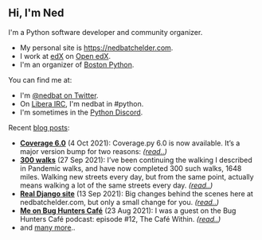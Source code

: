 <!--

Process this file with cog:

    $ python -m pip install -r requirements.pip
    $ python -m cogapp -r README.md

-->

## Hi, I'm Ned

I'm a Python software developer and community organizer.

- My personal site is https://nedbatchelder.com.
- I work at [edX](https://edx.org) on [Open edX](https://openedx.org).
- I'm an organizer of [Boston Python][bp].

You can find me at:

- I'm [@nedbat on Twitter][twitter].
- On [Libera IRC][libera], I'm nedbat in #python.
- I'm sometimes in the [Python Discord][discord].

Recent [blog posts][blog]:

<!-- [[[cog
    import datetime
    import cog
    import requests

    data = requests.get("https://nedbatchelder.com/summary.json").json()
    for entry in data["entries"][:4]:
        when = datetime.datetime.strptime(entry['when_iso'], "%Y%m%d")
        cog.out(f"- **[{entry['title']}]({entry['url']})** ({when:%-d %b %Y}): ")
        cog.out(f"{entry['description_text']} *([read..]({entry['url']}))*")
        cog.outl()
    # Have to print this from in here to get the spacing right.
    cog.outl("- and [many more][blog]..")
]]] -->
- **[Coverage 6.0](https://nedbatchelder.com/blog/202110/coverage_60.html)** (4 Oct 2021): Coverage.py 6.0 is now available. It’s a major version bump for two reasons: *([read..](https://nedbatchelder.com/blog/202110/coverage_60.html))*
- **[300 walks](https://nedbatchelder.com/blog/202109/300_walks.html)** (27 Sep 2021): I’ve been continuing the walking I described in Pandemic walks, and have now completed 300 such walks, 1648 miles. Walking new streets every day, but from the same point, actually means walking a lot of the same streets every day. *([read..](https://nedbatchelder.com/blog/202109/300_walks.html))*
- **[Real Django site](https://nedbatchelder.com/blog/202109/real_django_site.html)** (13 Sep 2021): Big changes behind the scenes here at nedbatchelder.com, but only a small change for you. *([read..](https://nedbatchelder.com/blog/202109/real_django_site.html))*
- **[Me on Bug Hunters Café](https://nedbatchelder.com/blog/202108/me_on_bug_hunters_caf.html)** (23 Aug 2021): I was a guest on the Bug Hunters Café podcast: episode #12, The Café Within. *([read..](https://nedbatchelder.com/blog/202108/me_on_bug_hunters_caf.html))*
- and [many more][blog]..
<!-- [[[end]]] -->

[twitter]: https://twitter.com/nedbat
[discord]: https://pythondiscord.com
[blog]: https://nedbatchelder.com/blog
[libera]: https://libera.chat
[bp]: https://bostonpython.com
